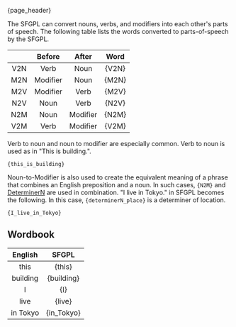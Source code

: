 {page_header}

The SFGPL can convert nouns, verbs, and modifiers into each other's parts of speech.
The following table lists the words converted to parts-of-speech by the SFGPL.

||Before|After|Word|
|:-:|:-:|:-:|:-:|
|V2N|Verb|Noun|{V2N}|
|M2N|Modifier|Noun|{M2N}|
|M2V|Modifier|Verb|{M2V}|
|N2V|Noun|Verb|{N2V}|
|N2M|Noun|Modifier|{N2M}|
|V2M|Verb|Modifier|{V2M}|

Verb to noun and noun to modifier are especially common.
Verb to noun is used as in "This is building.".

```SFGPL
{this_is_building}
```

Noun-to-Modifier is also used to create the equivalent meaning of a phrase that combines an English preposition and a noun.
In such cases, ```{N2M}``` and [DeterminerN]({docs_DeterminerN}) are used in combination.
"I live in Tokyo." in SFGPL becomes the following.
In this case, ```{determinerN_place}``` is a determiner of location.

```SFGPL
{I_live_in_Tokyo}
```

## Wordbook

|English|SFGPL|
|:-:|:-:|
|this|{this}|
|building|{building}|
|I|{I}|
|live|{live}|
|in Tokyo|{in_Tokyo}|
